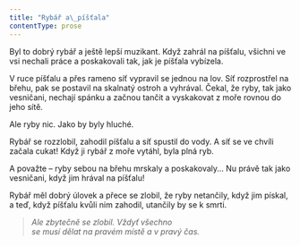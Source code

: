 ```yaml
---
title: "Rybář a\_píšťala"
contentType: prose
---
```


<section>

Byl to dobrý rybář a ještě lepší muzikant. Když zahrál na píšťalu, všichni ve vsi nechali práce a poskakovali tak, jak je píšťala vybízela.

V ruce píšťalu a přes rameno síť vypravil se jednou na lov. Síť rozprostřel na břehu, pak se postavil na skalnatý ostroh a vyhrával. Čekal, že ryby, tak jako vesničani, nechají spánku a začnou tančit a vyskakovat z moře rovnou do jeho sítě.

Ale ryby nic. Jako by byly hluché.

Rybář se rozzlobil, zahodil píšťalu a síť spustil do vody. A síť se ve chvíli začala cukat! Když ji rybář z moře vytáhl, byla plná ryb.

A považte – ryby sebou na břehu mrskaly a poskakovaly… Nu právě tak jako vesničani, když jim hrával na píšťalu!

Rybář měl dobrý úlovek a přece se zlobil, že ryby netančily, když jim pískal, a teď, když píšťalu kvůli nim zahodil, utančily by se k smrti.

</section>

<section>

> _Ale zbytečně se zlobil. Vždyť všechno  
> se musí dělat na pravém místě a v pravý čas._

</section>

